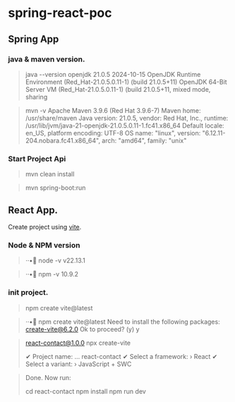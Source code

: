# spring-react-poc

## Spring App

### java & maven version.
> java --version
openjdk 21.0.5 2024-10-15
OpenJDK Runtime Environment (Red_Hat-21.0.5.0.11-1) (build 21.0.5+11)
OpenJDK 64-Bit Server VM (Red_Hat-21.0.5.0.11-1) (build 21.0.5+11, mixed mode, sharing

> mvn -v
Apache Maven 3.9.6 (Red Hat 3.9.6-7)
Maven home: /usr/share/maven
Java version: 21.0.5, vendor: Red Hat, Inc., runtime: /usr/lib/jvm/java-21-openjdk-21.0.5.0.11-1.fc41.x86_64
Default locale: en_US, platform encoding: UTF-8
OS name: "linux", version: "6.12.11-204.nobara.fc41.x86_64", arch: "amd64", family: "unix"

### Start Project Api

> mvn clean install

> mvn spring-boot:run


## React App.
Create project using [vite](https://es.vite.dev/guide/).

### Node & NPM version 
> ··• node -v
> v22.13.1

> ··• npm -v
> 10.9.2


### init project. 

> npm create vite@latest

> ··• npm create vite@latest
> Need to install the following packages:
> create-vite@6.2.0
> Ok to proceed? (y) y
>

> react-contact@1.0.0 npx
> create-vite
> 
> ✔ Project name: … react-contact
> ✔ Select a framework: › React
> ✔ Select a variant: › JavaScript + SWC


> Done. Now run:
> 
>   cd react-contact
>   npm install
>   npm run dev
